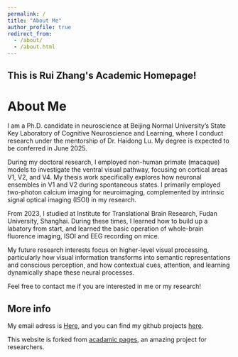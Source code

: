 ```yaml
---
permalink: /
title: "About Me"
author_profile: true
redirect_from: 
  - /about/
  - /about.html
---
```



This is Rui Zhang's Academic Homepage!
------

About Me
======
I am a Ph.D. candidate in neuroscience at Beijing Normal University’s State Key Laboratory of Cognitive Neuroscience and Learning, where I conduct research under the mentorship of Dr. Haidong Lu. My degree is expected to be conferred in June 2025.    

During my doctoral research, I employed non-human primate (macaque) models to investigate the ventral visual pathway, focusing on cortical areas V1, V2, and V4. My thesis work specifically explores how neuronal ensembles in V1 and V2 during spontaneous states. I primarily employed two-photon calcium imaging for neuroimaging, complemented by intrinsic signal optical imaging (ISOI) in my research.

From 2023, I studied at Institute for Translational Brain Research, Fudan University, Shanghai. During these times, I learned how to build up a labatory from start, and learned the basic operation of whole-brain fluorence imaging, ISOI and EEG recording on mice. 

My future research interests focus on higher-level visual processing, particularly how visual information transforms into semantic representations and conscious perception, and how contextual cues, attention, and learning dynamically shape these neural processes.

Feel free to contact me if you are interested in me or my research!




More info
------
My email adress is [Here](rui_zhang95@hotmail.com), and you can find my github projects [here](https://github.com/academicpages/academicpages.github.io/wiki).    

This website is forked from [acadamic pages](https://github.com/academicpages/academicpages.github.io), an amazing project for researchers.
